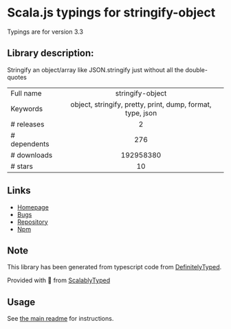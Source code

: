 
# Scala.js typings for stringify-object

Typings are for version 3.3

## Library description:
Stringify an object/array like JSON.stringify just without all the double-quotes

|                    |                 |
| ------------------ | :-------------: |
| Full name          | stringify-object |
| Keywords           | object, stringify, pretty, print, dump, format, type, json |
| # releases         | 2 |
| # dependents       | 276 |
| # downloads        | 192958380 |
| # stars            | 10 |

## Links
- [Homepage](https://github.com/yeoman/stringify-object#readme)
- [Bugs](https://github.com/yeoman/stringify-object/issues)
- [Repository](https://github.com/yeoman/stringify-object)
- [Npm](https://www.npmjs.com/package/stringify-object)
    


## Note
This library has been generated from typescript code from [DefinitelyTyped](https://definitelytyped.org).

Provided with :purple_heart: from [ScalablyTyped](https://github.com/oyvindberg/ScalablyTyped)

## Usage
See [the main readme](../../readme.md) for instructions.


